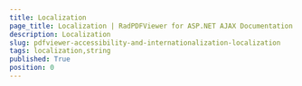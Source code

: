```yaml
---
title: Localization
page_title: Localization | RadPDFViewer for ASP.NET AJAX Documentation
description: Localization
slug: pdfviewer-accessibility-and-internationalization-localization
tags: localization,string
published: True
position: 0
---
```




